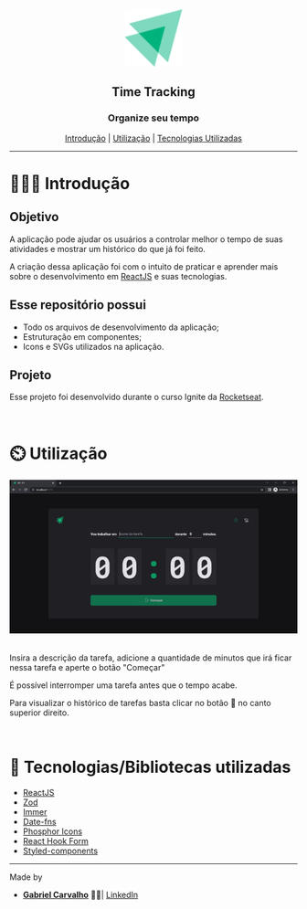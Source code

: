 <div align="center">
  <img width="100px" src="./public/Logo.svg">
  
  <h2> <strong>Time Tracking</strong> </h2>
</div>

<div align="center">
  <h3>Organize seu tempo</h3>

   [Introdução](#-introdução) |
   [Utilização](#-como-jogar) |
   [Tecnologias Utilizadas](#-tecnologias-utilizadas) 
</div>


---

# 👨🏻‍💻 Introdução

## Objetivo

A aplicação pode ajudar os usuários a controlar melhor o tempo de suas atividades e mostrar um histórico do que já foi feito.

A criação dessa aplicação foi com o intuito de praticar e aprender mais sobre o desenvolvimento em [ReactJS](https://react.dev/) e suas tecnologias.

## Esse repositório possui

- Todo os arquivos de desenvolvimento da aplicação;
- Estruturação em componentes;
- Icons e SVGs utilizados na aplicação.

## Projeto

Esse projeto foi desenvolvido durante o curso Ignite da [Rocketseat](https://rocketseat.com.br/).

<br/>

# ⏲️ Utilização

<div align="center" >
  
  <div>
    <img src="./public/Time%20Tracking%20GIF.gif"  width="550px"/>
  </div>
  <br/>
</div>

Insira a descrição da tarefa, adicione a quantidade de minutos que irá ficar nessa tarefa e aperte o botão "Começar"

É possível interromper uma tarefa antes que o tempo acabe.

Para visualizar o histórico de tarefas basta clicar no botão 📃 no canto superior direito.

<br/>

# 🚀 Tecnologias/Bibliotecas utilizadas

- [ReactJS](https://react.dev/)
- [Zod](https://zod.dev/)
- [Immer](https://immerjs.github.io/immer/)
- [Date-fns](https://date-fns.org/)
- [Phosphor Icons](https://phosphoricons.com/)
- [React Hook Form](https://react-hook-form.com/)
- [Styled-components](https://styled-components.com/)

---

Made by

- [**Gabriel Carvalho**](https://github.com/GabrielCarvf) 🤘🏻|  [LinkedIn](https://www.linkedin.com/in/gabriel-carvalho-5ba636182/)
